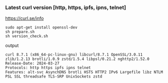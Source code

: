 ### Latest curl version [http, https, ipfs, ipns, telnet]
https://curl.se/info

```
sudo apt-get install openssl-dev
sh prepare.sh
sh version_check.sh
```

output
```
curl 8.7.1 (x86_64-pc-linux-gnu) libcurl/8.7.1 OpenSSL/3.0.11 zlib/1.2.13 brotli/1.0.9 zstd/1.5.4 libpsl/0.21.2 nghttp2/1.52.0
Release-Date: 2024-03-27
Protocols: http https ipfs ipns telnet
Features: alt-svc AsynchDNS brotli HSTS HTTP2 IPv6 Largefile libz NTLM PSL SSL threadsafe TLS-SRP UnixSockets zstd
```